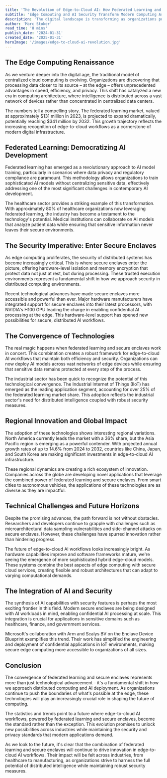 ```yaml
---
title: 'The Revolution of Edge-to-Cloud AI: How Federated Learning and Secure Enclaves Are Reshaping the Future of Computing'
subtitle: 'Edge Computing and AI Security Transform Modern Computing Architecture'
description: 'The digital landscape is transforming as organizations push AI to the edge, combining federated learning and secure enclaves to revolutionize how we handle data, protect privacy, and scale AI operations. This shift represents a fundamental change in computing architecture, where intelligence is distributed across networks rather than concentrated in centralized data centers.'
author: 'Marc Stoker'
read_time: '8 mins'
publish_date: '2024-01-31'
created_date: '2025-01-31'
heroImage: '/images/edge-to-cloud-ai-revolution.jpg'
---
```


## The Edge Computing Renaissance

As we venture deeper into the digital age, the traditional model of centralized cloud computing is evolving. Organizations are discovering that processing data closer to its source – at the edge – offers unprecedented advantages in speed, efficiency, and privacy. This shift has catalyzed a new era in computing architecture, where intelligence is distributed across a vast network of devices rather than concentrated in centralized data centers.

The numbers tell a compelling story. The federated learning market, valued at approximately $131 million in 2023, is projected to expand dramatically, potentially reaching $341 million by 2032. This growth trajectory reflects the increasing recognition of edge-to-cloud workflows as a cornerstone of modern digital infrastructure.

## Federated Learning: Democratizing AI Development

Federated learning has emerged as a revolutionary approach to AI model training, particularly in scenarios where data privacy and regulatory compliance are paramount. This methodology allows organizations to train sophisticated AI models without centralizing sensitive data, effectively addressing one of the most significant challenges in contemporary AI development.

The healthcare sector provides a striking example of this transformation. With approximately 80% of healthcare organizations now leveraging federated learning, the industry has become a testament to the technology's potential. Medical institutions can collaborate on AI models that analyze patient data while ensuring that sensitive information never leaves their secure environments.

## The Security Imperative: Enter Secure Enclaves

As edge computing proliferates, the security of distributed systems has become increasingly critical. This is where secure enclaves enter the picture, offering hardware-level isolation and memory encryption that protect data not just at rest, but during processing. These trusted execution environments represent a fundamental shift in how we approach security in distributed computing environments.

Recent technological advances have made secure enclaves more accessible and powerful than ever. Major hardware manufacturers have integrated support for secure enclaves into their latest processors, with NVIDIA's H100 GPU leading the charge in enabling confidential AI processing at the edge. This hardware-level support has opened new possibilities for secure, distributed AI workflows.

## The Convergence of Technologies

The real magic happens when federated learning and secure enclaves work in concert. This combination creates a robust framework for edge-to-cloud AI workflows that maintain both efficiency and security. Organizations can now deploy AI models across vast networks of edge devices while ensuring that sensitive data remains protected at every step of the process.

The industrial sector has been quick to recognize the potential of this technological convergence. The Industrial Internet of Things (IIoT) has emerged as the leading application segment, accounting for over 25% of the federated learning market share. This adoption reflects the industrial sector's need for distributed intelligence coupled with robust security measures.

## Regional Innovation and Global Impact

The adoption of these technologies shows interesting regional variations. North America currently leads the market with a 36% share, but the Asia Pacific region is emerging as a powerful contender. With projected annual growth rates of up to 14.6% from 2024 to 2032, countries like China, Japan, and South Korea are making significant investments in edge-to-cloud AI infrastructure.

These regional dynamics are creating a rich ecosystem of innovation. Companies across the globe are developing novel applications that leverage the combined power of federated learning and secure enclaves. From smart cities to autonomous vehicles, the applications of these technologies are as diverse as they are impactful.

## Technical Challenges and Future Horizons

Despite the promising advances, the path forward is not without obstacles. Researchers and developers continue to grapple with challenges such as microarchitectural data sampling vulnerabilities and side-channel attacks on secure enclaves. However, these challenges have spurred innovation rather than hindering progress.

The future of edge-to-cloud AI workflows looks increasingly bright. As hardware capabilities improve and software frameworks mature, we're seeing the emergence of more sophisticated hybrid edge-cloud models. These systems combine the best aspects of edge computing with secure cloud services, creating flexible and robust architectures that can adapt to varying computational demands.

## The Integration of AI and Security

The synthesis of AI capabilities with security features is perhaps the most exciting frontier in this field. Modern secure enclaves are being designed with AI workloads in mind, enabling confidential AI processing at scale. This integration is crucial for applications in sensitive domains such as healthcare, finance, and government services.

Microsoft's collaboration with Arm and Scalys BV on the Enclave Device Blueprint exemplifies this trend. Their work has simplified the engineering and deployment of confidential applications in IoT environments, making secure edge computing more accessible to organizations of all sizes.

## Conclusion

The convergence of federated learning and secure enclaves represents more than just technological advancement – it's a fundamental shift in how we approach distributed computing and AI deployment. As organizations continue to push the boundaries of what's possible at the edge, these technologies will play an increasingly crucial role in shaping the future of computing.

The statistics and trends point to a future where edge-to-cloud AI workflows, powered by federated learning and secure enclaves, become the standard rather than the exception. This evolution promises to unlock new possibilities across industries while maintaining the security and privacy standards that modern applications demand.

As we look to the future, it's clear that the combination of federated learning and secure enclaves will continue to drive innovation in edge-to-cloud AI workflows. Their impact will be felt across industries, from healthcare to manufacturing, as organizations strive to harness the full potential of distributed intelligence while maintaining robust security measures.